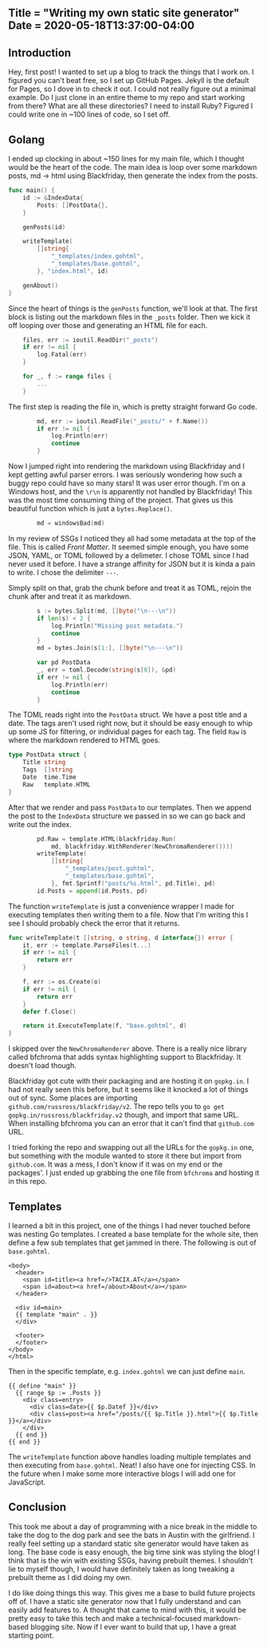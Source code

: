 Title = "Writing my own static site generator"
Date = 2020-05-18T13:37:00-04:00
---
## Introduction 

Hey, first post! I wanted to set up a blog to track the things that I work on. I figured you can't beat free, so I set up GitHub Pages. Jekyll is the default for Pages, so I dove in to check it out. I could not really figure out a minimal example. Do I just clone in an entire theme to my repo and start working from there? What are all these directories? I need to install Ruby? Figured I could write one in \~100 lines of code, so I set off.

## Golang

I ended up clocking in about \~150 lines for my main file, which I thought would be the heart of the code. The main idea is loop over some markdown posts, md -> html using Blackfriday, then generate the index from the posts.

```go
func main() {
	id := &IndexData{
		Posts: []PostData{},
	}

	genPosts(id)

	writeTemplate(
		[]string{
			"_templates/index.gohtml",
			"_templates/base.gohtml",
		}, "index.html", id)

	genAbout()
}
```

Since the heart of things is the `genPosts` function, we'll look at that. The first block is listing out the markdown files in the `_posts` folder. Then we kick it off looping over those and generating an HTML file for each.

```go
	files, err := ioutil.ReadDir("_posts")
	if err != nil {
		log.Fatal(err)
	}

	for _, f := range files {
		...
	}
```

The first step is reading the file in, which is pretty straight forward Go code.

```go
		md, err := ioutil.ReadFile("_posts/" + f.Name())
		if err != nil {
			log.Println(err)
			continue
		}
```

Now I jumped right into rendering the markdown using Blackfriday and I kept getting awful parser errors. I was seriously wondering how such a buggy repo could have so many stars! It was user error though. I'm on a Windows host, and the `\r\n` is apparently not handled by Blackfriday! This was the most time consuming thing of the project. That gives us this beautiful function which is just a `bytes.Replace()`.

```go
		md = windowsBad(md)
```

In my review of SSGs I noticed they all had some metadata at the top of the file. This is called *Front Matter*. It seemed simple enough, you have some JSON, YAML, or TOML followed by a delimeter. I chose TOML since I had never used it before. I have a strange affinity for JSON but it is kinda a pain to write. I chose the delimiter `---`. 

Simply split on that, grab the chunk before and treat it as TOML, rejoin the chunk after and treat it as markdown.

```go
		s := bytes.Split(md, []byte("\n---\n"))
		if len(s) < 2 {
			log.Println("Missing post metadata.")
			continue
		}
		md = bytes.Join(s[1:], []byte("\n---\n"))

		var pd PostData
		_, err = toml.Decode(string(s[0]), &pd)
		if err != nil {
			log.Println(err)
			continue
		}
```

The TOML reads right into the `PostData` struct. We have a post title and a date. The tags aren't used right now, but it should be easy enough to whip up some JS for filtering, or individual pages for each tag. The field `Raw` is where the markdown rendered to HTML goes.

```go
type PostData struct {
	Title string
	Tags  []string
	Date  time.Time
	Raw   template.HTML
}
```

After that we render and pass `PostData` to our templates. Then we append the post to the `IndexData` structure we passed in so we can go back and write out the index.

```go
		pd.Raw = template.HTML(blackfriday.Run(
			md, blackfriday.WithRenderer(NewChromaRenderer())))
		writeTemplate(
			[]string{
				"_templates/post.gohtml",
				"_templates/base.gohtml",
			}, fmt.Sprintf("posts/%s.html", pd.Title), pd)
		id.Posts = append(id.Posts, pd)
```

The function `writeTemplate` is just a convenience wrapper I made for executing templates then writing them to a file. Now that I'm writing this I see I should probably check the error that it returns.

```go
func writeTemplate(t []string, o string, d interface{}) error {
	it, err := template.ParseFiles(t...)
	if err != nil {
		return err
	}

	f, err := os.Create(o)
	if err != nil {
		return err
	}
	defer f.Close()

	return it.ExecuteTemplate(f, "base.gohtml", d)
}
```

I skipped over the `NewChromaRenderer` above. There is a really nice library called bfchroma that adds syntax highlighting support to Blackfriday. It doesn't load though. 

Blackfriday got cute with their packaging and are hosting it on `gopkg.in`. I had not really seen this before, but it seems like it knocked a lot of things out of sync. Some places are importing `github.com/russross/blackfriday/v2`. The repo tells you to `go get gopkg.in/russross/blackfriday.v2` though, and import that same URL. When installing bfchroma you can an error that it can't find that `github.com` URL.

I tried forking the repo and swapping out all the URLs for the `gopkg.in` one, but something with the module wanted to store it there but import from `github.com`. It was a mess, I don't know if it was on my end or the packages'. I just ended up grabbing the one file from `bfchroma` and hosting it in this repo.

## Templates

I learned a bit in this project, one of the things I had never touched before was nesting Go templates. I created a base template for the whole site, then define a few sub templates that get jammed in there. The following is out of `base.gohtml`.

```go-html-template
<body>
  <header>
    <span id=title><a href=/>TACIX.AT</a></span>
    <span id=about><a href=/about>About</a></span>
  </header>

  <div id=main>
  {{ template "main" . }}
  </div>

  <footer>
  </footer>
</body>
</html>
```

Then in the specific template, e.g. `index.gohtml` we can just define `main`.

```go-html-template
{{ define "main" }}
  {{ range $p := .Posts }}
    <div class=entry>
      <div class=date>{{ $p.Datef }}</div>
      <div class=post><a href="/posts/{{ $p.Title }}.html">{{ $p.Title }}</a></div>
    </div>
  {{ end }}
{{ end }}
```

The `writeTemplate` function above handles loading multiple templates and then executing from `base.gohtml`. Neat! I also have one for injecting CSS. In the future when I make some more interactive blogs I will add one for JavaScript.

## Conclusion

This took me about a day of programming with a nice break in the middle to take the dog to the dog park and see the bats in Austin with the girlfriend. I really feel setting up a standard static site generator would have taken as long. The base code is easy enough, the big time sink was styling the blog! I think that is the win with existing SSGs, having prebuilt themes. I shouldn't lie to myself though, I would have definitely taken as long tweaking a prebuilt theme as I did doing my own.

I do like doing things this way. This gives me a base to build future projects off of. I have a static site generator now that I fully understand and can easily add features to. A thought that came to mind with this, it would be pretty easy to take this tech and make a technical-focused markdown-based blogging site. Now if I ever want to build that up, I have a great starting point.